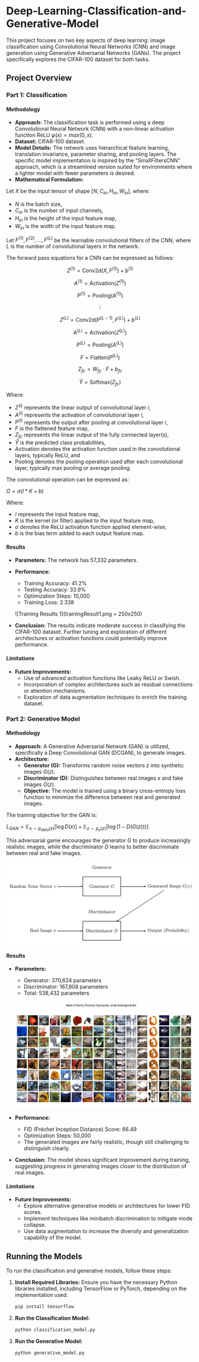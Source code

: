 # Deep-Learning-Classification-and-Generative-Model

This project focuses on two key aspects of deep learning: image classification using Convolutional Neural Networks (CNN) and image generation using Generative Adversarial Networks (GANs). The project specifically explores the CIFAR-100 dataset for both tasks.

## Project Overview

### Part 1: Classification

#### Methodology
- **Approach:** The classification task is performed using a deep Convolutional Neural Network (CNN) with a non-linear activation function ReLU $`φ(x) = max(0, x)`$.
- **Dataset:** CIFAR-100 dataset.
- **Model Details:** The network uses hierarchical feature learning, translation invariance, parameter sharing, and pooling layers. The specific model implementation is inspired by the "SmallFiltersCNN" approach, which is a streamlined version suited for environments where a lighter model with fewer parameters is desired.
- **Mathematical Formulation:**

Let $`X`$ be the input tensor of shape $`[N, C_{in}, H_{in}, W_{in}]`$, where:
- $`N`$ is the batch size,
- $`C_{in}`$ is the number of input channels,
- $`H_{in}`$ is the height of the input feature map,
- $`W_{in}`$ is the width of the input feature map.

Let $`F^{(1)}, F^{(2)}, \dots, F^{(L)}`$ be the learnable convolutional filters of the CNN, where $`L`$ is the number of convolutional layers in the network.

The forward pass equations for a CNN can be expressed as follows:

<div align="center">

$`
Z^{(1)} = \text{Conv2d}(X, F^{(1)}) + b^{(1)}
`$

$`
A^{(1)} = \text{Activation}(Z^{(1)})
`$

$`
P^{(1)} = \text{Pooling}(A^{(1)})
`$

$`
\vdots
`$

$`
Z^{(L)} = \text{Conv2d}(P^{(L-1)}, F^{(L)}) + b^{(L)}
`$

$`
A^{(L)} = \text{Activation}(Z^{(L)})
`$

$`
P^{(L)} = \text{Pooling}(A^{(L)})
`$

$`
F = \text{Flatten}(P^{(L)})
`$

$`
Z_{fc} = W_{fc} \cdot F + b_{fc}
`$

$`
\hat{Y} = \text{Softmax}(Z_{fc})
`$

</div>

Where:
- $`Z^{(i)}`$ represents the linear output of convolutional layer $`i`$,
- $`A^{(i)}`$ represents the activation of convolutional layer $`i`$,
- $`P^{(i)}`$ represents the output after pooling at convolutional layer $`i`$,
- $`F`$ is the flattened feature map,
- $`Z_{fc}`$ represents the linear output of the fully connected layer(s),
- $`\hat{Y}`$ is the predicted class probabilities,
- Activation denotes the activation function used in the convolutional layers, typically ReLU, and
- Pooling denotes the pooling operation used after each convolutional layer, typically max pooling or average pooling.

The convolutional operation can be expressed as:

$`
O = \sigma(I * K + b)
`$

Where:
- $`I`$ represents the input feature map,
- $`K`$ is the kernel (or filter) applied to the input feature map,
- $`\sigma`$ denotes the ReLU activation function applied element-wise,
- $`b`$ is the bias term added to each output feature map.

#### Results
- **Parameters:** The network has 57,332 parameters.
- **Performance:**
  - Training Accuracy: 41.2%
  - Testing Accuracy: 33.9%
  - Optimization Steps: 10,000
  - Training Loss: 2.338

  ![Training Results 1](trainingResult1.png = 250x250)</br>
- **Conclusion:** The results indicate moderate success in classifying the CIFAR-100 dataset. Further tuning and exploration of different architectures or activation functions could potentially improve performance.

#### Limitations
- **Future Improvements:**
  - Use of advanced activation functions like Leaky ReLU or Swish.
  - Incorporation of complex architectures such as residual connections or attention mechanisms.
  - Exploration of data augmentation techniques to enrich the training dataset.

### Part 2: Generative Model

#### Methodology
- **Approach:** A Generative Adversarial Network (GAN) is utilized, specifically a Deep Convolutional GAN (DCGAN), to generate images.
- **Architecture:**
  - **Generator (G):** Transforms random noise vectors $`z`$ into synthetic images $`G(z)`$.
  - **Discriminator (D):** Distinguishes between real images $`x`$ and fake images $`G(z)`$.
  - **Objective:** The model is trained using a binary cross-entropy loss function to minimize the difference between real and generated images.

The training objective for the GAN is:

$`
L_{GAN} = \mathbb{E}_{x \sim p_{data}(x)}[\log D(x)] + \mathbb{E}_{z \sim p_z(z)}[\log(1 - D(G(z)))]
`$

This adversarial game encourages the generator $`G`$ to produce increasingly realistic images, while the discriminator $`D`$ learns to better discriminate between real and fake images.

  ![LGAN img](image4.png)</br>

#### Results
- **Parameters:**
  - Generator: 370,624 parameters
  - Discriminator: 167,808 parameters
  - Total: 538,432 parameters

  ![Pictures, 2 8x8 images](image5.png)</br>
- **Performance:**
  - FID (Fréchet Inception Distance) Score: 66.49
  - Optimization Steps: 50,000
  - The generated images are fairly realistic, though still challenging to distinguish clearly.
- **Conclusion:** The model shows significant improvement during training, suggesting progress in generating images closer to the distribution of real images.

#### Limitations
- **Future Improvements:**
  - Explore alternative generative models or architectures for lower FID scores.
  - Implement techniques like minibatch discrimination to mitigate mode collapse.
  - Use data augmentation to increase the diversity and generalization capability of the model.

## Running the Models

To run the classification and generative models, follow these steps:

1. **Install Required Libraries:** Ensure you have the necessary Python libraries installed, including TensorFlow or PyTorch, depending on the implementation used.
   ```bash
   pip install tensorflow
2. **Run the Classification Model:**
   ```bash
   python classification_model.py
1. **Run the Generative Model:**
   ```bash
   python generative_model.py